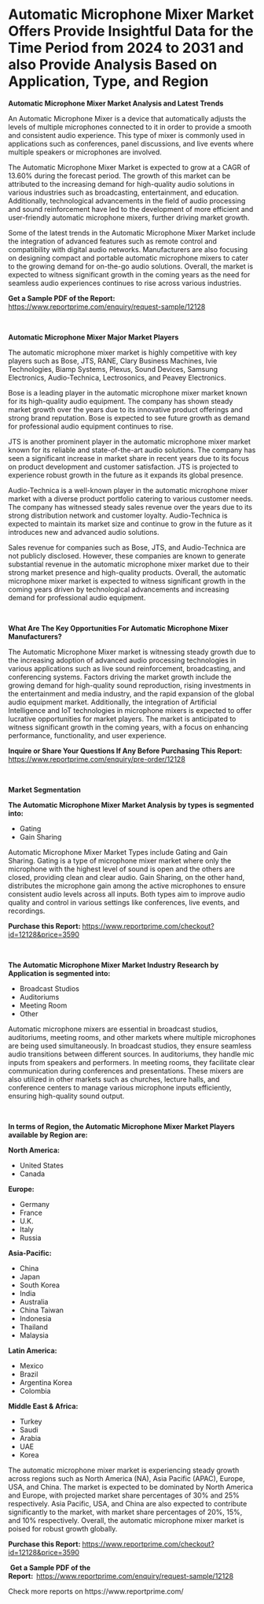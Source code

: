 <p><h1>Automatic Microphone Mixer Market Offers Provide Insightful Data for the Time Period from 2024 to 2031 and also Provide Analysis Based on Application, Type, and Region</h1></p><p><strong>Automatic Microphone Mixer Market Analysis and Latest Trends</strong></p>
<p><p>An Automatic Microphone Mixer is a device that automatically adjusts the levels of multiple microphones connected to it in order to provide a smooth and consistent audio experience. This type of mixer is commonly used in applications such as conferences, panel discussions, and live events where multiple speakers or microphones are involved.</p><p>The Automatic Microphone Mixer Market is expected to grow at a CAGR of 13.60% during the forecast period. The growth of this market can be attributed to the increasing demand for high-quality audio solutions in various industries such as broadcasting, entertainment, and education. Additionally, technological advancements in the field of audio processing and sound reinforcement have led to the development of more efficient and user-friendly automatic microphone mixers, further driving market growth.</p><p>Some of the latest trends in the Automatic Microphone Mixer Market include the integration of advanced features such as remote control and compatibility with digital audio networks. Manufacturers are also focusing on designing compact and portable automatic microphone mixers to cater to the growing demand for on-the-go audio solutions. Overall, the market is expected to witness significant growth in the coming years as the need for seamless audio experiences continues to rise across various industries.</p></p>
<p><strong>Get a Sample PDF of the Report:&nbsp;</strong> <a href="https://www.reportprime.com/enquiry/request-sample/12128">https://www.reportprime.com/enquiry/request-sample/12128</a></p>
<p>&nbsp;</p>
<p><strong>Automatic Microphone Mixer Major Market Players</strong></p>
<p><p>The automatic microphone mixer market is highly competitive with key players such as Bose, JTS, RANE, Clary Business Machines, Ivie Technologies, Biamp Systems, Plexus, Sound Devices, Samsung Electronics, Audio-Technica, Lectrosonics, and Peavey Electronics. </p><p>Bose is a leading player in the automatic microphone mixer market known for its high-quality audio equipment. The company has shown steady market growth over the years due to its innovative product offerings and strong brand reputation. Bose is expected to see future growth as demand for professional audio equipment continues to rise.</p><p>JTS is another prominent player in the automatic microphone mixer market known for its reliable and state-of-the-art audio solutions. The company has seen a significant increase in market share in recent years due to its focus on product development and customer satisfaction. JTS is projected to experience robust growth in the future as it expands its global presence.</p><p>Audio-Technica is a well-known player in the automatic microphone mixer market with a diverse product portfolio catering to various customer needs. The company has witnessed steady sales revenue over the years due to its strong distribution network and customer loyalty. Audio-Technica is expected to maintain its market size and continue to grow in the future as it introduces new and advanced audio solutions.</p><p>Sales revenue for companies such as Bose, JTS, and Audio-Technica are not publicly disclosed. However, these companies are known to generate substantial revenue in the automatic microphone mixer market due to their strong market presence and high-quality products. Overall, the automatic microphone mixer market is expected to witness significant growth in the coming years driven by technological advancements and increasing demand for professional audio equipment.</p></p>
<p>&nbsp;</p>
<p><strong>What Are The Key Opportunities For Automatic Microphone Mixer Manufacturers?</strong></p>
<p><p>The Automatic Microphone Mixer market is witnessing steady growth due to the increasing adoption of advanced audio processing technologies in various applications such as live sound reinforcement, broadcasting, and conferencing systems. Factors driving the market growth include the growing demand for high-quality sound reproduction, rising investments in the entertainment and media industry, and the rapid expansion of the global audio equipment market. Additionally, the integration of Artificial Intelligence and IoT technologies in microphone mixers is expected to offer lucrative opportunities for market players. The market is anticipated to witness significant growth in the coming years, with a focus on enhancing performance, functionality, and user experience.</p></p>
<p><strong>Inquire or Share Your Questions If Any Before Purchasing This Report:</strong> <a href="https://www.reportprime.com/enquiry/pre-order/12128">https://www.reportprime.com/enquiry/pre-order/12128</a></p>
<p>&nbsp;</p>
<p><strong>Market Segmentation</strong></p>
<p><strong>The Automatic Microphone Mixer Market Analysis by types is segmented into:</strong></p>
<p><ul><li>Gating</li><li>Gain Sharing</li></ul></p>
<p><p>Automatic Microphone Mixer Market Types include Gating and Gain Sharing. Gating is a type of microphone mixer market where only the microphone with the highest level of sound is open and the others are closed, providing clean and clear audio. Gain Sharing, on the other hand, distributes the microphone gain among the active microphones to ensure consistent audio levels across all inputs. Both types aim to improve audio quality and control in various settings like conferences, live events, and recordings.</p></p>
<p><strong>Purchase this Report:&nbsp;</strong><a href="https://www.reportprime.com/checkout?id=12128&price=3590">https://www.reportprime.com/checkout?id=12128&price=3590</a></p>
<p>&nbsp;</p>
<p><strong>The Automatic Microphone Mixer Market Industry Research by Application is segmented into:</strong></p>
<p><ul><li>Broadcast Studios</li><li>Auditoriums</li><li>Meeting Room</li><li>Other</li></ul></p>
<p><p>Automatic microphone mixers are essential in broadcast studios, auditoriums, meeting rooms, and other markets where multiple microphones are being used simultaneously. In broadcast studios, they ensure seamless audio transitions between different sources. In auditoriums, they handle mic inputs from speakers and performers. In meeting rooms, they facilitate clear communication during conferences and presentations. These mixers are also utilized in other markets such as churches, lecture halls, and conference centers to manage various microphone inputs efficiently, ensuring high-quality sound output.</p></p>
<p>&nbsp;</p>
<p><strong>In terms of Region, the Automatic Microphone Mixer Market Players available by Region are:</strong></p>
<p>
    <p> <strong> North America: </strong>
        <ul>
            <li>United States</li>
            <li>Canada</li>
        </ul>
        </p> 
    <p> <strong> Europe: </strong>
        <ul>
            <li>Germany</li>
            <li>France</li>
            <li>U.K.</li>
            <li>Italy</li>
            <li>Russia</li>
        </ul>
        </p> 
    <p> <strong> Asia-Pacific: </strong>
        <ul>
            <li>China</li>
            <li>Japan</li>
            <li>South Korea</li>
            <li>India</li>
            <li>Australia</li>
            <li>China Taiwan</li>
            <li>Indonesia</li>
            <li>Thailand</li>
            <li>Malaysia</li>
        </ul>
        </p> 
    <p> <strong> Latin America: </strong>
        <ul>
            <li>Mexico</li>
            <li>Brazil</li>
            <li>Argentina Korea</li>
            <li>Colombia</li>
        </ul>
        </p> 
    <p> <strong> Middle East & Africa: </strong>
        <ul>
            <li>Turkey</li>
            <li>Saudi</li>
            <li>Arabia</li>
            <li>UAE</li>
            <li>Korea</li>
        </ul>
    </p>
    </p>
<p><p>The automatic microphone mixer market is experiencing steady growth across regions such as North America (NA), Asia Pacific (APAC), Europe, USA, and China. The market is expected to be dominated by North America and Europe, with projected market share percentages of 30% and 25% respectively. Asia Pacific, USA, and China are also expected to contribute significantly to the market, with market share percentages of 20%, 15%, and 10% respectively. Overall, the automatic microphone mixer market is poised for robust growth globally.</p></p>
<p><strong>Purchase this Report: </strong><a href="https://www.reportprime.com/checkout?id=12128&price=3590">https://www.reportprime.com/checkout?id=12128&price=3590</a></p>
<p>&nbsp;<strong>Get a Sample PDF of the Report:&nbsp;&nbsp;</strong><a href="https://www.reportprime.com/enquiry/request-sample/12128">https://www.reportprime.com/enquiry/request-sample/12128</a></p>
<p><strong></strong></p>
<p>Check more reports on https://www.reportprime.com/</p>